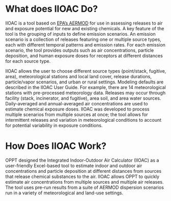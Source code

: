 # What does IIOAC Do?
IIOAC is a tool based on [EPA’s AERMOD](https://www.epa.gov/scram/air-quality-dispersion-modeling-preferred-and-recommended-models#aermod) for use in assessing releases to air and exposure potential for new and existing chemicals. A key feature of the tool is the grouping of inputs to define emission scenarios. An emission scenario is a collection of releases featuring one or multiple source types, each with different temporal patterns and emission rates. For each emission scenario, the tool provides outputs such as air concentrations, particle deposition, and human exposure doses for receptors at different distances for each source type.

IIOAC allows the user to choose  different source types (point/stack, fugitive, area), meteorological stations and local land cover, release durations, particle/vapor scenarios, and urban or rural settings. Modeling defaults are described  in the IIOAC User Guide. For example, there are 14 meteorological stations with pre-processed meteorology data. Releases may occur through facility (stack, incinerator, and fugitive), area soil, and area water sources. Daily-averaged and annual-averaged air concentrations are used to estimate chemical exposure doses. IIOAC was developed to process multiple scenarios from multiple sources at once; the tool allows for intermittent releases and variation in meteorological conditions to account for potential variability in exposure conditions.

# How Does IIOAC Work?
OPPT designed the Integrated Indoor-Outdoor Air Calculator (IIOAC) as a user-friendly Excel-based tool to estimate indoor and outdoor air concentrations and particle deposition at different distances from sources that release chemical substances to the air. IIOAC allows OPPT to  quickly estimate air concentrations from multiple sources and multiple air releases. The tool uses pre-run results from a suite of AERMOD dispersion scenarios run in a variety of meteorological and land-use settings.